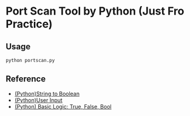 # Port Scan Tool by Python (Just Fro Practice)

## Usage 

```
python portscan.py
```


## Reference

- [(Python)String to Boolean](https://www.delftstack.com/zh-tw/howto/python/string-to-boolean-python/)
- [(Python)User Input](https://www.delftstack.com/zh-tw/howto/python/how-to-read-input-as-integers-in-python/)
- [(Python) Basic Logic: True, False, Bool](https://clay-atlas.com/blog/2019/08/05/python-cn-logic-bool-true-false/)